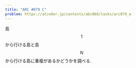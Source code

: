 ```yaml
---
title: "ARC #079 C"
problem: https://atcoder.jp/contests/abc068/tasks/arc079_a
---
```

島 $$ 1 $$ から行ける島と島 $$ N $$ から行ける島に重複があるかどうかを調べる.
